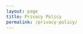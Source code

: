 ```yaml
---
layout: page
title: Privacy Policy 
permalink: /privacy-policy/
---
```

<meta HTTP-EQUIV="REFRESH" content="1; url=http://www.monsanto.com/privacy-policy/Pages/default.aspx">

